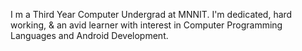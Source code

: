I m a Third Year Computer Undergrad at MNNIT. I'm dedicated, hard working, & an avid learner with interest in Computer Programming Languages and Android Development.

